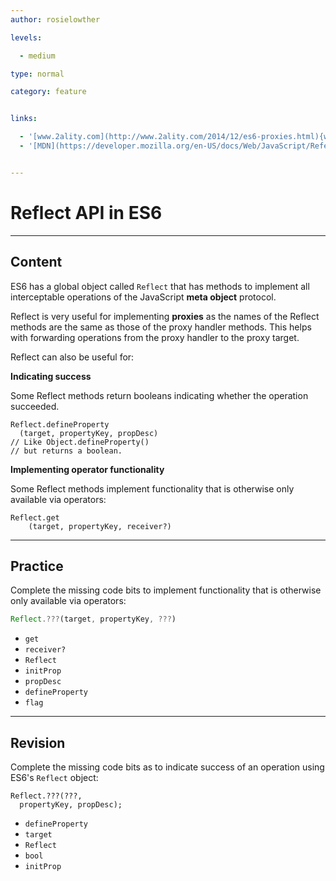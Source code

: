 ```yaml
---
author: rosielowther

levels:

  - medium

type: normal

category: feature


links:

  - '[www.2ality.com](http://www.2ality.com/2014/12/es6-proxies.html){website}'
  - '[MDN](https://developer.mozilla.org/en-US/docs/Web/JavaScript/Reference/Global_Objects/Reflect){website}'


---
```


# Reflect API in ES6

---
## Content

ES6 has a global object called `Reflect` that has methods to implement all interceptable operations of the JavaScript **meta object** protocol.

Reflect is very useful for implementing **proxies** as the names of the Reflect methods are the same as those of the proxy handler methods. This helps with forwarding operations from the proxy handler to the proxy target.

Reflect can also be useful for:

**Indicating success**

Some Reflect methods return booleans indicating whether the operation succeeded.
```
Reflect.defineProperty
  (target, propertyKey, propDesc)
// Like Object.defineProperty()
// but returns a boolean.
```

**Implementing operator functionality**

Some Reflect methods implement functionality that is otherwise only available via operators:
```
Reflect.get
    (target, propertyKey, receiver?)
```

---
## Practice

Complete the missing code bits to implement functionality that is otherwise only available via operators:

```javascript
Reflect.???(target, propertyKey, ???)
```


* `get`
* `receiver?`
* `Reflect`
* `initProp`
* `propDesc`
* `defineProperty`
* `flag`

---
## Revision

Complete the missing code bits as to indicate success of an operation using ES6's `Reflect` object:
```
Reflect.???(???,  
  propertyKey, propDesc);
```


* `defineProperty`
* `target`
* `Reflect`
* `bool`
* `initProp`

